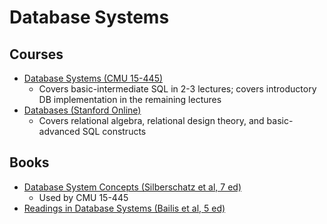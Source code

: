 # Database Systems

## Courses

- [Database Systems (CMU 15-445)](https://15445.courses.cs.cmu.edu/fall2021/)
  - Covers basic-intermediate SQL in 2-3 lectures; covers introductory DB implementation in the remaining lectures
- [Databases (Stanford Online)](https://online.stanford.edu/courses/soe-ydatabases-databases)
  - Covers relational algebra, relational design theory, and basic-advanced SQL constructs

## Books

- [Database System Concepts (Silberschatz et al, 7 ed)](https://db-book.com/)
  - Used by CMU 15-445
- [Readings in Database Systems (Bailis et al, 5 ed)](http://www.redbook.io/)
